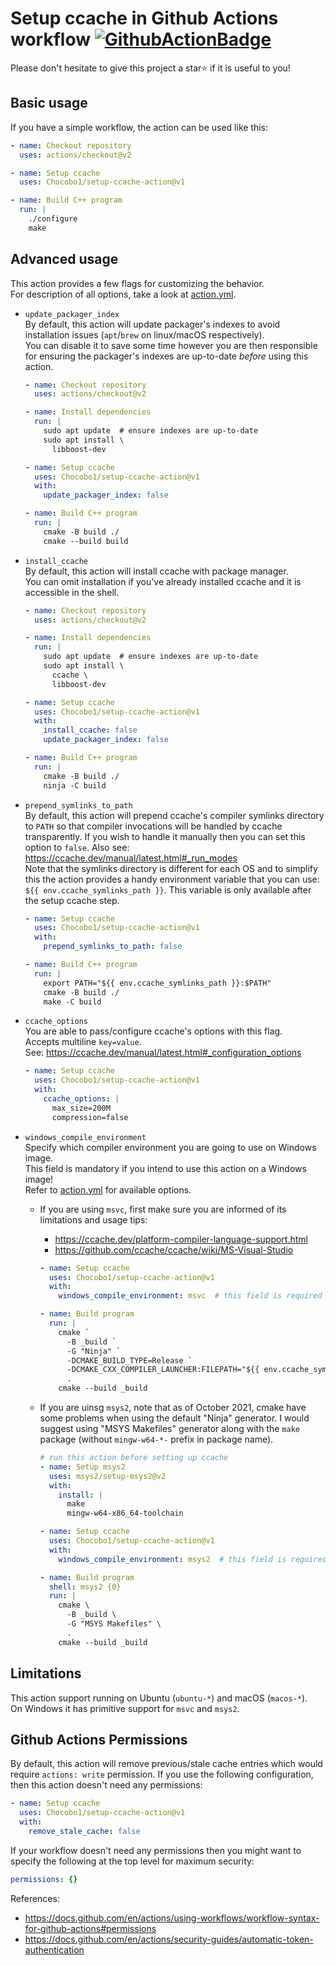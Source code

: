 # Setup ccache in Github Actions workflow [![GithubActionBadge]][GithubActionLink]

[GithubActionBadge]: https://github.com/Chocobo1/setup-ccache-action/actions/workflows/ci.yaml/badge.svg
[GithubActionLink]: https://github.com/Chocobo1/setup-ccache-action/actions

Please don't hesitate to give this project a star⭐ if it is useful to you!

## Basic usage
If you have a simple workflow, the action can be used like this:
```yml
- name: Checkout repository
  uses: actions/checkout@v2

- name: Setup ccache
  uses: Chocobo1/setup-ccache-action@v1

- name: Build C++ program
  run: |
    ./configure
    make
```

## Advanced usage
This action provides a few flags for customizing the behavior. \
For description of all options, take a look at [action.yml](action.yml).

* `update_packager_index` \
  By default, this action will update packager's indexes to avoid installation issues
  (`apt`/`brew` on linux/macOS respectively). \
  You can disable it to save some time however you are then responsible for ensuring the packager's
  indexes are up-to-date *before* using this action.
  ```yml
  - name: Checkout repository
    uses: actions/checkout@v2

  - name: Install dependencies
    run: |
      sudo apt update  # ensure indexes are up-to-date
      sudo apt install \
        libboost-dev

  - name: Setup ccache
    uses: Chocobo1/setup-ccache-action@v1
    with:
      update_packager_index: false

  - name: Build C++ program
    run: |
      cmake -B build ./
      cmake --build build
  ```

* `install_ccache` \
  By default, this action will install ccache with package manager. \
  You can omit installation if you've already installed ccache and it is accessible in the shell.
  ```yml
  - name: Checkout repository
    uses: actions/checkout@v2

  - name: Install dependencies
    run: |
      sudo apt update  # ensure indexes are up-to-date
      sudo apt install \
        ccache \
        libboost-dev

  - name: Setup ccache
    uses: Chocobo1/setup-ccache-action@v1
    with:
      install_ccache: false
      update_packager_index: false

  - name: Build C++ program
    run: |
      cmake -B build ./
      ninja -C build
  ```

* `prepend_symlinks_to_path` \
  By default, this action will prepend ccache's compiler symlinks directory to `PATH` so that
  compiler invocations will be handled by ccache transparently. If you wish to handle it manually
  then you can set this option to `false`. Also see: https://ccache.dev/manual/latest.html#_run_modes \
  Note that the symlinks directory is different for each OS and to simplify this the action provides a
  handy environment variable that you can use: `${{ env.ccache_symlinks_path }}`.
  This variable is only available after the setup ccache step.
  ```yml
  - name: Setup ccache
    uses: Chocobo1/setup-ccache-action@v1
    with:
      prepend_symlinks_to_path: false

  - name: Build C++ program
    run: |
      export PATH="${{ env.ccache_symlinks_path }}:$PATH"
      cmake -B build ./
      make -C build
  ```

* `ccache_options` \
  You are able to pass/configure ccache's options with this flag. \
  Accepts multiline `key=value`. \
  See: https://ccache.dev/manual/latest.html#_configuration_options
  ```yml
  - name: Setup ccache
    uses: Chocobo1/setup-ccache-action@v1
    with:
      ccache_options: |
        max_size=200M
        compression=false
  ```

* `windows_compile_environment` \
  Specify which compiler environment you are going to use on Windows image. \
  This field is mandatory if you intend to use this action on a Windows image! \
  Refer to [action.yml](action.yml) for available options.
  * If you are using `msvc`, first make sure you are informed of its limitations and usage tips:
    * https://ccache.dev/platform-compiler-language-support.html
    * https://github.com/ccache/ccache/wiki/MS-Visual-Studio

    ```yml
    - name: Setup ccache
      uses: Chocobo1/setup-ccache-action@v1
      with:
        windows_compile_environment: msvc  # this field is required

    - name: Build program
      run: |
        cmake `
          -B _build `
          -G "Ninja" `
          -DCMAKE_BUILD_TYPE=Release `
          -DCMAKE_CXX_COMPILER_LAUNCHER:FILEPATH="${{ env.ccache_symlinks_path }}" `
          .
        cmake --build _build
    ```

  * If you are uinsg `msys2`, note that as of October 2021, cmake have some problems when using the default "Ninja" generator.
    I would suggest using "MSYS Makefiles" generator along with the `make` package
    (without `mingw-w64-*-` prefix in package name).
    ```yml
    # run this action before setting up ccache
    - name: Setup msys2
      uses: msys2/setup-msys2@v2
      with:
        install: |
          make
          mingw-w64-x86_64-toolchain

    - name: Setup ccache
      uses: Chocobo1/setup-ccache-action@v1
      with:
        windows_compile_environment: msys2  # this field is required

    - name: Build program
      shell: msys2 {0}
      run: |
        cmake \
          -B _build \
          -G "MSYS Makefiles" \
          .
        cmake --build _build
    ```

## Limitations
This action support running on Ubuntu (`ubuntu-*`) and macOS (`macos-*`). \
On Windows it has primitive support for `msvc` and `msys2`.

## Github Actions Permissions
By default, this action will remove previous/stale cache entries which would require `actions: write` permission.
If you use the following configuration, then this action doesn't need any permissions:
```yaml
- name: Setup ccache
  uses: Chocobo1/setup-ccache-action@v1
  with:
    remove_stale_cache: false
```
If your workflow doesn't need any permissions then you might want to specify the following at
the top level for maximum security:
```yml
permissions: {}
```
References:
* https://docs.github.com/en/actions/using-workflows/workflow-syntax-for-github-actions#permissions
* https://docs.github.com/en/actions/security-guides/automatic-token-authentication
